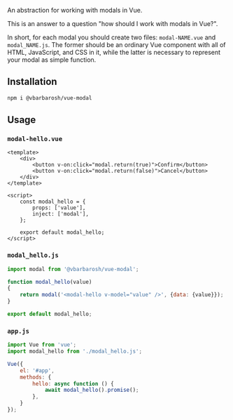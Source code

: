 An abstraction for working with modals in Vue.

This is an answer to a question "how should I work with modals in Vue?".

In short, for each modal you should create two files: `modal-NAME.vue`
and `modal_NAME.js`. The former should be an ordinary Vue component
with all of HTML, JavaScript, and CSS in it, while the latter is
necessary to represent your modal as simple function.

## Installation

```sh
npm i @vbarbarosh/vue-modal
```

## Usage

### `modal-hello.vue`

```vue
<template>
    <div>
        <button v-on:click="modal.return(true)">Confirm</button>
        <button v-on:click="modal.return(false)">Cancel</button>
    </div>
</template>

<script>
    const modal_hello = {
        props: ['value'],
        inject: ['modal'],
    };

    export default modal_hello;
</script>
```

### `modal_hello.js`

```javascript
import modal from '@vbarbarosh/vue-modal';

function modal_hello(value)
{
    return modal('<modal-hello v-model="value" />', {data: {value}});
}

export default modal_hello;
```

### `app.js`

```javascript
import Vue from 'vue';
import modal_hello from './modal_hello.js';

Vue({
    el: '#app',
    methods: {
        hello: async function () {
            await modal_hello().promise();
        },
    }
});
```
